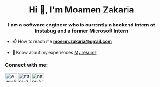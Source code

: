 <h1 align="center">Hi 👋, I'm Moamen Zakaria</h1>
<h3 align="center">I am a software engineer who is currently a backend intern at Instabug and a former Microsoft Intern</h3>

- 📫 How to reach me **moemn.zakaria@gmail.com**

- 📄 Know about my experiences [My resume](https://media-exp1.licdn.com/dms/document/C4D2DAQGgGUplFTl4Cg/profile-treasury-document-pdf-analyzed/0/1659792906958?e=1660780800&v=beta&t=A2sz7bqtDu2_I52rRrvF4MWo-UwtU0EjSzykr6sbkhU)

<h3 align="left">Connect with me:</h3>
<p align="left">
<a href="https://linkedin.com/in/moamen-zakaria-465543177" target="blank"><img align="center" src="https://raw.githubusercontent.com/rahuldkjain/github-profile-readme-generator/master/src/images/icons/Social/linked-in-alt.svg" alt="www.linkedin.com/in/moamen-zakaria-465543177" height="30" width="40" /></a>
<a href="https://codeforces.com/profile/moemn_zakaria" target="blank"><img align="center" src="https://raw.githubusercontent.com/rahuldkjain/github-profile-readme-generator/master/src/images/icons/Social/codeforces.svg" alt="https://codeforces.com/profile/moemn_zakaria" height="30" width="40" /></a>
<a href="https://leetcode.com/moemn_zakaria/" target="blank"><img align="center" src="https://raw.githubusercontent.com/rahuldkjain/github-profile-readme-generator/master/src/images/icons/Social/leet-code.svg" alt="https://leetcode.com/moemn_zakaria/" height="30" width="40" /></a>
</p>
